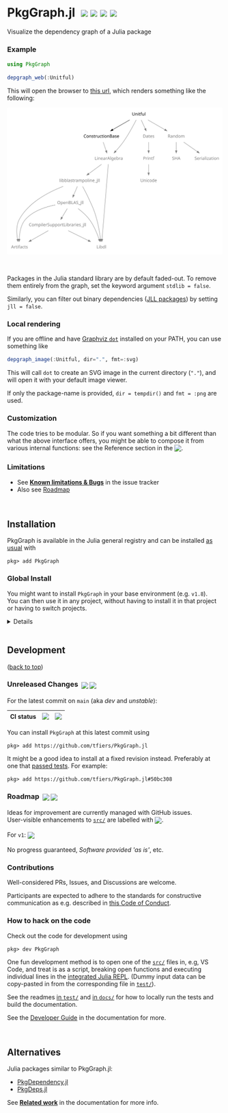 
# PkgGraph.jl &nbsp;[![][latestimg]][latest] [![][docbadge]][docs] [![][chlog-img]][chlog] [![][devimg]](#development)

Visualize the dependency graph of a Julia package


[latestimg]: https://img.shields.io/github/v/release/tfiers/PkgGraph.jl?label=Latest%20release
[latest]:    https://github.com/tfiers/PkgGraph.jl/releases/latest

[docbadge]: https://img.shields.io/badge/📕_Documentation-blue
[docs]: https://tfiers.github.io/PkgGraph.jl/

[chlog-img]: https://img.shields.io/badge/🕑_Changelog-gray
[chlog]: Changelog.md

[devimg]: https://img.shields.io/badge/⚒️_Development-gray


### Example

```julia
using PkgGraph
```
```julia
depgraph_web(:Unitful)
```
This will open the browser to [this url][dotlink], which renders something like the following:

<!-- See docs/script/update_imgs_and_url.jl -->
<img src="docs/img/Unitful-deps.svg"
     width=680
     alt="Dependency graph of Unitful, rendered with Graphviz dot">

<br>

Packages in the Julia standard library are by default faded-out.
To remove them entirely from the graph, set the keyword argument
`stdlib = false`.

Similarly, you can filter out binary dependencies ([JLL packages])
by setting `jll = false`.

[JLL packages]: https://docs.binarybuilder.org/stable/jll

[unitful]: https://github.com/PainterQubits/Unitful.jl
[dotlink]: https://dreampuf.github.io/GraphvizOnline/#digraph%20%7B%0A%20%20%20%20bgcolor%20%3D%20%22transparent%22%0A%20%20%20%20node%20%5Bfontcolor%3D%22black%22%5D%0A%20%20%20%20edge%20%5Bcolor%3D%22black%22%5D%0A%20%20%20%20node%20%5Bfontname%3D%22sans-serif%22%2C%20fontsize%3D14%5D%0A%20%20%20%20node%20%5Bcolor%3Dnone%2C%20shape%3Dbox%2C%20width%3D1%2C%20height%3D0.5%5D%0A%20%20%20%20edge%20%5Barrowsize%3D0.8%5D%0A%20%20%20%20Unitful%20-%3E%20ConstructionBase%0A%20%20%20%20ConstructionBase%20-%3E%20LinearAlgebra%20%5Bcolor%3Dgray%5D%0A%20%20%20%20LinearAlgebra%20-%3E%20Libdl%20%5Bcolor%3Dgray%5D%0A%20%20%20%20LinearAlgebra%20-%3E%20libblastrampoline_jll%20%5Bcolor%3Dgray%5D%0A%20%20%20%20libblastrampoline_jll%20-%3E%20Artifacts%20%5Bcolor%3Dgray%5D%0A%20%20%20%20libblastrampoline_jll%20-%3E%20Libdl%20%5Bcolor%3Dgray%5D%0A%20%20%20%20libblastrampoline_jll%20-%3E%20OpenBLAS_jll%20%5Bcolor%3Dgray%5D%0A%20%20%20%20OpenBLAS_jll%20-%3E%20Artifacts%20%5Bcolor%3Dgray%5D%0A%20%20%20%20OpenBLAS_jll%20-%3E%20CompilerSupportLibraries_jll%20%5Bcolor%3Dgray%5D%0A%20%20%20%20CompilerSupportLibraries_jll%20-%3E%20Artifacts%20%5Bcolor%3Dgray%5D%0A%20%20%20%20CompilerSupportLibraries_jll%20-%3E%20Libdl%20%5Bcolor%3Dgray%5D%0A%20%20%20%20OpenBLAS_jll%20-%3E%20Libdl%20%5Bcolor%3Dgray%5D%0A%20%20%20%20Unitful%20-%3E%20Dates%20%5Bcolor%3Dgray%5D%0A%20%20%20%20Dates%20-%3E%20Printf%20%5Bcolor%3Dgray%5D%0A%20%20%20%20Printf%20-%3E%20Unicode%20%5Bcolor%3Dgray%5D%0A%20%20%20%20Unitful%20-%3E%20LinearAlgebra%20%5Bcolor%3Dgray%5D%0A%20%20%20%20Unitful%20-%3E%20Random%20%5Bcolor%3Dgray%5D%0A%20%20%20%20Random%20-%3E%20SHA%20%5Bcolor%3Dgray%5D%0A%20%20%20%20Random%20-%3E%20Serialization%20%5Bcolor%3Dgray%5D%0A%20%20%20%20LinearAlgebra%20%5Bfontcolor%3Dgray%5D%0A%20%20%20%20libblastrampoline_jll%20%5Bfontcolor%3Dgray%5D%0A%20%20%20%20OpenBLAS_jll%20%5Bfontcolor%3Dgray%5D%0A%20%20%20%20CompilerSupportLibraries_jll%20%5Bfontcolor%3Dgray%5D%0A%20%20%20%20Dates%20%5Bfontcolor%3Dgray%5D%0A%20%20%20%20Printf%20%5Bfontcolor%3Dgray%5D%0A%20%20%20%20Random%20%5Bfontcolor%3Dgray%5D%0A%20%20%20%20Libdl%20%5Bfontcolor%3Dgray%5D%0A%20%20%20%20Artifacts%20%5Bfontcolor%3Dgray%5D%0A%20%20%20%20Unicode%20%5Bfontcolor%3Dgray%5D%0A%20%20%20%20SHA%20%5Bfontcolor%3Dgray%5D%0A%20%20%20%20Serialization%20%5Bfontcolor%3Dgray%5D%0A%7D%0A


### Local rendering

If you are offline and have [Graphviz `dot`](https://graphviz.org) installed on your PATH, you can use something like
```julia
depgraph_image(:Unitful, dir=".", fmt=:svg)
```
This will call `dot` to create an SVG image in the current directory (`"."`), and will open it with your default image viewer.

If only the package-name is provided, `dir = tempdir()` and `fmt = :png` are used.


### Customization

The code tries to be modular. So if you want something a bit different than what the
above interface offers, you might be able to compose it from various internal
functions: see the Reference section in the <sub>[![][docbadge]][docs]</sub>.


### Limitations

- See [**Known limitations & Bugs**][limbugs] in the issue tracker
- Also see [Roadmap]

[limbugs]: https://github.com/tfiers/PkgGraph.jl/issues?q=is%3Aissue+sort%3Aupdated-desc+label%3A%22known+limitation%22%2Cbug+is%3Aopen
[Roadmap]: https://github.com/tfiers/PkgGraph.jl#roadmap--



<br>

## Installation

PkgGraph is available in the Julia general registry and can be installed [as usual] with
```
pkg> add PkgGraph
```
[as usual]: https://pkgdocs.julialang.org/v1/getting-started

### Global Install

You might want to install `PkgGraph` in your base environment (e.g. `v1.8`).\
You can then use it in any project, without having to install it in that project
or having to switch projects.

<details>

You can activate your base environment using `] activate` (i.e. activate 'nothing'),
and then `add PkgGraph` there.

Another way to obtain a global install is to run – from within _any_ environment:
```
julia> using PkgGraph
```
If the package is not found, Julia will offer to install it.\
Type '`o`' to choose to install it in your base environment.
</details>



<br>

## Development

([back to top](#start-of-content))

### Unreleased Changes &nbsp;<sub>[![][commitsimg]][difflink] [![][devdocs-img]][devdocs]</sub>

For the latest commit on `main` (aka _dev_ and _unstable_):

| CI status | <sub>[![][testsimg]][tests]</sub> | <sub>[![][docbuildimg]][docbuild]</sub> |
|-----------|-----------------------------------|-----------------------------------------|

You can install `PkgGraph` at this latest commit using
```
pkg> add https://github.com/tfiers/PkgGraph.jl
```
It might be a good idea to install at a fixed revision instead.
Preferably at one that [passed tests][testhist].
For example:
```
pkg> add https://github.com/tfiers/PkgGraph.jl#50bc308 
```

[testhist]: https://github.com/tfiers/PkgGraph.jl/actions/workflows/Tests.yml

[commitsimg]:  https://img.shields.io/github/commits-since/tfiers/PkgGraph.jl/latest
[difflink]:    https://github.com/tfiers/PkgGraph.jl/releases/latest

[devdocs-img]: https://img.shields.io/badge/📕_Documentation-dev-blue.svg
[devdocs]:     https://tfiers.github.io/PkgGraph.jl/dev

[docbuildimg]: https://github.com/tfiers/PkgGraph.jl/actions/workflows/Docs.yml/badge.svg
[docbuild]:    https://github.com/tfiers/PkgGraph.jl/actions/workflows/Docs.yml

[testsimg]:    https://github.com/tfiers/PkgGraph.jl/actions/workflows/Tests.yml/badge.svg
[tests]:       https://github.com/tfiers/PkgGraph.jl/actions/workflows/Tests.yml


### Roadmap &nbsp;<sub>[![][open-img]][open-url] [![][close-img]][close-url]</sub>

Ideas for improvement are currently managed with GitHub issues.\
User-visible enhancements to [`src/`](src) are labelled with <sub>[![][feat-img]][feat-url]</sub>.

For `v1`: <sub>[![][mile-img]][milestone]</sub>

No progress guaranteed, _Software provided 'as is'_, etc.

[open-img]: https://img.shields.io/github/issues-raw/tfiers/PkgGraph.jl?label=issues%20open&color=blue
[close-img]: https://img.shields.io/github/issues-closed-raw/tfiers/PkgGraph.jl?label=closed&color=blue
[open-url]: https://github.com/tfiers/PkgGraph.jl/issues?q=is%3Aissue+is%3Aopen+sort%3Aupdated-desc
[close-url]: https://github.com/tfiers/PkgGraph.jl/issues?q=is%3Aissue+is%3Aclosed+sort%3Aupdated-desc
[mile-img]: https://img.shields.io/github/milestones/progress/tfiers/PkgGraph.jl/1?label=Milestone%20issues%20closed
[milestone]: https://github.com/tfiers/PkgGraph.jl/milestone/1
[feat-img]: https://img.shields.io/badge/-feature-%23215B25
[feat-url]: https://github.com/tfiers/PkgGraph.jl/issues?q=is%3Aissue+sort%3Aupdated-desc+label%3Afeature+


### Contributions

Well-considered PRs, Issues, and Discussions are welcome.

Participants are expected to adhere to the standards for constructive communication
as e.g. described in [this Code of Conduct][CoC].

[CoC]: https://github.com/comob-project/snn-sound-localization/blob/17279f6/Code-of-Conduct.md


### How to hack on the code

Check out the code for development using
```
pkg> dev PkgGraph
```
One fun development method is to open one of the [`src/`](src) files
in, e.g, VS Code, and treat is as a script, breaking open functions 
and executing individual lines in the [integrated Julia REPL][1].
(Dummy input data can be copy-pasted in from the corresponding file
in [`test/`](test)).

See the readmes [in `test/`](test/ReadMe.md) and [in `docs/`](docs/ReadMe.md)
for how to locally run the tests and build the documentation.

See the [Developer Guide][2] in the documentation for more.

[1]: https://www.julia-vscode.org/docs/stable/userguide/runningcode/#The-Julia-REPL
[2]: https://tfiers.github.io/PkgGraph.jl/dev/devguide



<br>

## Alternatives

Julia packages similar to PkgGraph.jl:
- [PkgDependency.jl]
- [PkgDeps.jl]

See **[Related work]** in the documentation for more info.

[PkgDependency.jl]: https://github.com/peng1999/PkgDependency.jl
[PkgDeps.jl]: https://github.com/JuliaEcosystem/PkgDeps.jl
[Related work]: https://tfiers.github.io/PkgGraph.jl/dev/bg/related-work/
